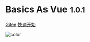 # Basics As Vue <small>1.0.1</small>



[Gitee](https://gitee.com/coopan/basics-as-vue)
[快速开始](README)

<!-- 背景图片 -->

![color](#fa4w8e)